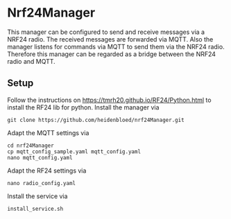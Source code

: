 # Nrf24Manager

This manager can be configured to send and receive messages via a NRF24 radio. The received messages are forwarded via MQTT. Also the manager listens for commands via MQTT to send them via the NRF24 radio. Therefore this manager can be regarded as a bridge between the NRF24 radio and MQTT.

## Setup

Follow the instructions on https://tmrh20.github.io/RF24/Python.html to install the RF24 lib for python. Install the manager via

```commandline
git clone https://github.com/heidenbloed/nrf24Manager.git
```

Adapt the MQTT settings via

```commandline
cd nrf24Manager
cp mqtt_config_sample.yaml mqtt_config.yaml
nano mqtt_config.yaml
```

Adapt the RF24 settings via

```commandline
nano radio_config.yaml
```

Install the service via

```commandline
install_service.sh
```